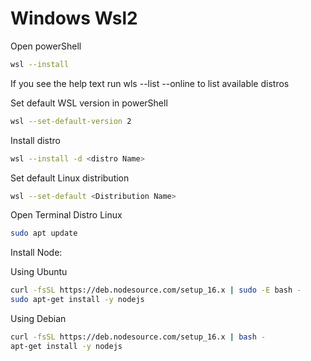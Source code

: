 # Windows Wsl2

Open powerShell
```bash
wsl --install
```
If you see the help text run wls --list --online to list available distros

Set default WSL version in powerShell
```bash
wsl --set-default-version 2
```

Install distro
```bash
wsl --install -d <distro Name>
 ```

Set default Linux distribution
```bash
wsl --set-default <Distribution Name>
```

Open Terminal Distro Linux
```bash
sudo apt update
```

Install Node:

Using Ubuntu
```bash 
curl -fsSL https://deb.nodesource.com/setup_16.x | sudo -E bash -
sudo apt-get install -y nodejs 
```

Using Debian
```bash 
curl -fsSL https://deb.nodesource.com/setup_16.x | bash -
apt-get install -y nodejs
```
